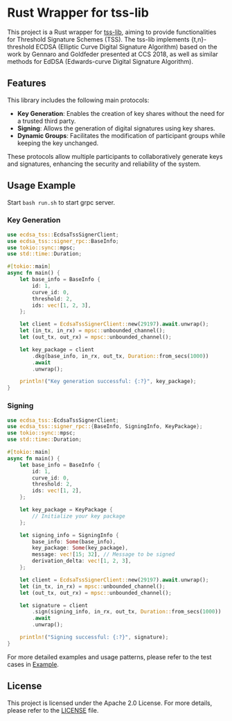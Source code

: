 # Rust Wrapper for tss-lib

This project is a Rust wrapper for [tss-lib](https://github.com/bnb-chain/tss-lib), aiming to provide functionalities for Threshold Signature Schemes (TSS). The tss-lib implements {t,n}-threshold ECDSA (Elliptic Curve Digital Signature Algorithm) based on the work by Gennaro and Goldfeder presented at CCS 2018, as well as similar methods for EdDSA (Edwards-curve Digital Signature Algorithm).

## Features

This library includes the following main protocols:

- **Key Generation**: Enables the creation of key shares without the need for a trusted third party.
- **Signing**: Allows the generation of digital signatures using key shares.
- **Dynamic Groups**: Facilitates the modification of participant groups while keeping the key unchanged.

These protocols allow multiple participants to collaboratively generate keys and signatures, enhancing the security and reliability of the system.

## Usage Example

Start ```bash run.sh``` to start grpc server.

### Key Generation

```rust
use ecdsa_tss::EcdsaTssSignerClient;
use ecdsa_tss::signer_rpc::BaseInfo;
use tokio::sync::mpsc;
use std::time::Duration;

#[tokio::main]
async fn main() {
    let base_info = BaseInfo {
        id: 1,
        curve_id: 0,
        threshold: 2,
        ids: vec![1, 2, 3],
    };

    let client = EcdsaTssSignerClient::new(29197).await.unwrap();
    let (in_tx, in_rx) = mpsc::unbounded_channel();
    let (out_tx, out_rx) = mpsc::unbounded_channel();

    let key_package = client
        .dkg(base_info, in_rx, out_tx, Duration::from_secs(1000))
        .await
        .unwrap();

    println!("Key generation successful: {:?}", key_package);
}
```

### Signing

```rust
use ecdsa_tss::EcdsaTssSignerClient;
use ecdsa_tss::signer_rpc::{BaseInfo, SigningInfo, KeyPackage};
use tokio::sync::mpsc;
use std::time::Duration;

#[tokio::main]
async fn main() {
    let base_info = BaseInfo {
        id: 1,
        curve_id: 0,
        threshold: 2,
        ids: vec![1, 2],
    };

    let key_package = KeyPackage {
        // Initialize your key package
    };

    let signing_info = SigningInfo {
        base_info: Some(base_info),
        key_package: Some(key_package),
        message: vec![15; 32], // Message to be signed
        derivation_delta: vec![1, 2, 3],
    };

    let client = EcdsaTssSignerClient::new(29197).await.unwrap();
    let (in_tx, in_rx) = mpsc::unbounded_channel();
    let (out_tx, out_rx) = mpsc::unbounded_channel();

    let signature = client
        .sign(signing_info, in_rx, out_tx, Duration::from_secs(1000))
        .await
        .unwrap();

    println!("Signing successful: {:?}", signature);
}
```
For more detailed examples and usage patterns, please refer to the test cases in [Example](./src/lib.rs).

## License

This project is licensed under the Apache 2.0 License. For more details, please refer to the [LICENSE](./LICENSE) file.
